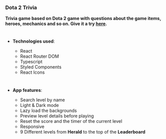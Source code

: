 ### Dota 2 Trivia

**Trivia game based on Dota 2 game with questions about the game items, heroes, mechanics and so on. Give it a try [here](https://dota-2-trivia.netlify.app/).**

#

- **Technologies used**:

  - React
  - React Router DOM
  - Typescript
  - Styled Components
  - React Icons

#

- **App features**:

  - Search level by name
  - Light & Dark mode
  - Lazy load the backgrounds
  - Preview level details before playing
  - Reset the score and the timer of the current level
  - Responsive
  - 9 Different levels from **Herald** to the top of the **Leaderboard**
